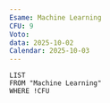 ```yaml
---
Esame: Machine Learning
CFU: 9
Voto:
data: 2025-10-02
Calendar: 2025-10-03
---
```


```dataview
LIST
FROM "Machine Learning"
WHERE !CFU
```
